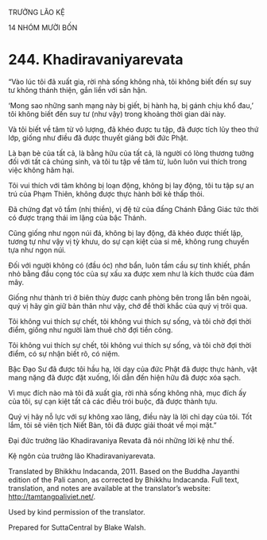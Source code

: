 TRƯỞNG LÃO KỆ

14 NHÓM MƯỜI BỐN

# 244\. Khadiravaniyarevata

“Vào lúc tôi đã xuất gia, rời nhà sống không nhà, tôi không biết đến sự suy tư không thánh thiện, gắn liền với sân hận.

‘Mong sao những sanh mạng này bị giết, bị hành hạ, bị gánh chịu khổ đau,’ tôi không biết đến suy tư (như vậy) trong khoảng thời gian dài này.

Và tôi biết về tâm từ vô lượng, đã khéo được tu tập, đã được tích lũy theo thứ lớp, giống như điều đã được thuyết giảng bởi đức Phật.

Là bạn bè của tất cả, là bằng hữu của tất cả, là người có lòng thương tưởng đối với tất cả chúng sinh, và tôi tu tập về tâm từ, luôn luôn vui thích trong việc không hãm hại.

Tôi vui thích với tâm không bị loạn động, không bị lay động, tôi tu tập sự an trú của Phạm Thiên, không được thực hành bởi kẻ thấp thỏi.

Đã chứng đạt vô tầm (nhị thiền), vị đệ tử của đấng Chánh Đẳng Giác tức thời có được trạng thái im lặng của bậc Thánh.

Cũng giống như ngọn núi đá, không bị lay động, đã khéo được thiết lập, tương tự như vậy vị tỳ khưu, do sự cạn kiệt của si mê, không rung chuyển tựa như ngọn núi.

Đối với người không có (đầu óc) nhơ bẩn, luôn tầm cầu sự tinh khiết, phần nhỏ bằng đầu cọng tóc của sự xấu xa được xem như là kích thước của đám mây.

Giống như thành trì ở biên thùy được canh phòng bên trong lẫn bên ngoài, quý vị hãy gìn giữ bản thân như vậy, chớ để thời khắc của quý vị trôi qua.

Tôi không vui thích sự chết, tôi không vui thích sự sống, và tôi chờ đợi thời điểm, giống như người làm thuê chờ đợi tiền công.

Tôi không vui thích sự chết, tôi không vui thích sự sống, và tôi chờ đợi thời điểm, có sự nhận biết rõ, có niệm.

Bậc Đạo Sư đã được tôi hầu hạ, lời dạy của đức Phật đã được thực hành, vật mang nặng đã được đặt xuống, lối dẫn đến hiện hữu đã được xóa sạch.

Vì mục đích nào mà tôi đã xuất gia, rời nhà sống không nhà, mục đích ấy của tôi, sự cạn kiệt tất cả các điều trói buộc, đã được thành tựu.

Quý vị hãy nỗ lực với sự không xao lãng, điều này là lời chỉ dạy của tôi. Tốt lắm, tôi sẽ viên tịch Niết Bàn, tôi đã được giải thoát về mọi mặt.”

Đại đức trưởng lão Khadiravaniya Revata đã nói những lời kệ như thế.

Kệ ngôn của trưởng lão Khadiravaniyarevata.

Translated by Bhikkhu Indacanda, 2011. Based on the Buddha Jayanthi edition of the Pali canon, as corrected by Bhikkhu Indacanda. Full text, translation, and notes are available at the translator’s website: http://tamtangpaliviet.net/.

Used by kind permission of the translator.

Prepared for SuttaCentral by Blake Walsh.
